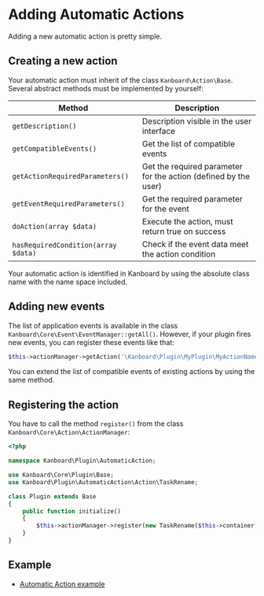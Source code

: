 Adding Automatic Actions
========================

Adding a new automatic action is pretty simple.

Creating a new action
---------------------

Your automatic action must inherit of the class `Kanboard\Action\Base`.
Several abstract methods must be implemented by yourself:

| Method                              | Description                                                      |
|-------------------------------------|------------------------------------------------------------------|
| `getDescription()`                  | Description visible in the user interface                        |
| `getCompatibleEvents()`             | Get the list of compatible events                                |
| `getActionRequiredParameters()`     | Get the required parameter for the action (defined by the user)  |
| `getEventRequiredParameters()`      | Get the required parameter for the event                         |
| `doAction(array $data)`             | Execute the action, must return true on success                  |
| `hasRequiredCondition(array $data)` | Check if the event data meet the action condition                |

Your automatic action is identified in Kanboard by using the absolute class name with the name space included.

Adding new events
-----------------

The list of application events is available in the class `Kanboard\Core\Event\EventManager::getAll()`.
However, if your plugin fires new events, you can register these events like that:

```php
$this->actionManager->getAction('\Kanboard\Plugin\MyPlugin\MyActionName')->addEvent('my.event', 'My event description');
```

You can extend the list of compatible events of existing actions by using the same method.

Registering the action
----------------------

You have to call the method `register()` from the class `Kanboard\Core\Action\ActionManager`:

```php
<?php

namespace Kanboard\Plugin\AutomaticAction;

use Kanboard\Core\Plugin\Base;
use Kanboard\Plugin\AutomaticAction\Action\TaskRename;

class Plugin extends Base
{
    public function initialize()
    {
        $this->actionManager->register(new TaskRename($this->container));
    }
}
```

Example
-------

- [Automatic Action example](https://github.com/Kanboard/plugin-example-automatic-action)
